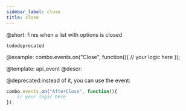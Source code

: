 ```yaml
---
sidebar_label: close
title: close
---          
```


@short: fires when a list with options is closed

```tododeprecated ``` 

@example:
combo.events.on("Close", function(){
    // your logic here
});


@template: api_event
@descr:

@deprecated:instead of it, you can use the [](combo/api/combobox_afterclose_event.md) event:

~~~js
combo.events.on("AfterClose", function(){
    // your logic here
});
~~~

